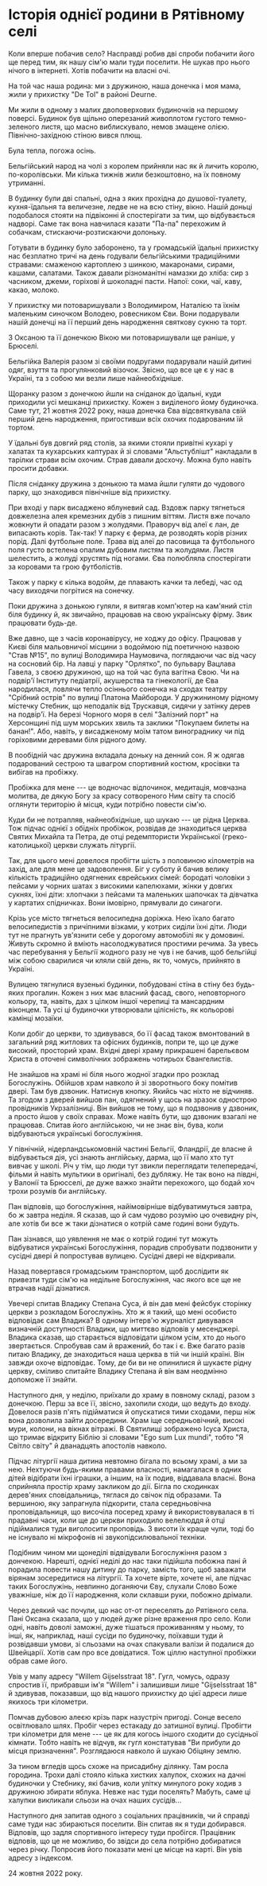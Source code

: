 # Історія однієї родини в Рятівному селі

Коли вперше побачив село? Насправді робив дві спроби побачити його ще перед тим, як нашу сім'ю мали туди поселити. Не шукав про нього нічого в інтернеті. Хотів побачити на власні очі.

На той час наша родина: ми з дружиною, наша донечка і моя мама, жили у прихистку "De Tol" в районі Deurne. 

Ми жили в одному з малих двоповерхових будиночків на першому поверсі. Будинок був щільно оперезаний живоплотом густого темно-зеленого листя, що масно виблискувало, немов змащене олією. Північно-західною стіною вився плющ.

Була тепла, погожа осінь. 

Бельгійський народ на чолі з королем прийняли нас як й личить королю, по-королівськи. Ми кілька тижнів жили безкоштовно, на їх повному утриманні.

В будинку були дві спальні, одна з яких прохідна до душової-туалету, кухня-їдальня та величезне, ледве не на всю стіну, вікно. Нашій доньці подобалося стояти на підвіконні й спостерігати за тим, що відбувається надворі. Саме так вона навчилася казати "Па-па" перехожим й собачкам, стискаючи-розтискаючи долоньку.  

Готувати в будинку було заборонено, та у громадській їдальні прихистку нас безплатно тричі на день годували бельгійськими традиційними стравами: смаженою картоплею з шинкою, макаронами, сирами, кашами, салатами. Також давали різноманітні намазки до хліба: сир з часником, джеми, горіхові й шоколадні пасти. Напої: соки, чаї, каву, какао, молоко. 

У прихистку ми потоваришували з Володимиром, Наталією та їхнім маленьким синочком Володею, ровесником Єви. Вони подарували нашій донечці на її перший день народження святкову сукню та торт.

З Оксаною та її донечкою Вікою ми потоваришували ще раніше, у Брюселі.

Бельгійка Валерія разом зі своїми подругами подарували нашій дитині одяг, взуття та прогулянковий візочок. Звісно, що все це є у нас в Україні, та з собою ми везли лише найнеобхідніше.

Щоранку разом з донечкою йшли на сніданок до їдальні, куди приходили усі мешканці прихистку. Кожен з виділеного йому будиночка. Саме тут, 21 жовтня 2022 року, наша донечка Єва відсвяткувала свій перший день народження, пригостивши всіх охочих подарованим їй тортом.

У їдальні був довгий ряд столів, за якими стояли привітні кухарі у халатах та кухарських каптурах й зі словами "Альстублішт" накладали в тарілки страви всім охочим. Страв давали досхочу. Можна було навіть просити добавки.

Після сніданку дружина з донькою та мама йшли гуляти до чудового парку, що знаходився північніше від прихистку.

При вході у парк висаджено яблуневий сад. Вздовж парку тягнеться довжелезна алея кремезних дубів з пишним віттям. Листя вже почало жовкнути й опадати разом з жолудями. Праворуч від алеї є лан, де випасають корів. Так-так! У парку є ферма, де розводять корів різних порід. Далі футбольне поле. Трава від алеї до пасовища та футбольного поля густо встелена опалим дубовим листям та жолудями. Листя шелестить, а жолуді хрустять під ногами. Єва полюбляла спостерігати за коровами та грою футболістів.   

Також у парку є кілька водойм, де плавають качки та лебеді, час од часу виходячи погрітися на сонечку.

Поки дружина з донькою гуляли, я витягав комп'ютер на кам'яний стіл біля будинку й, як звичайно, працював на свою українську фірму. Звик працювати будь-де. 

Вже давно, ще з часів коронавірусу, не ходжу до офісу. Працював у Києві біля мальовничої місцини з водоймою під поетичною назвою "Став №15", по вулиці Володимира Наумовича, поглядаючи час від часу на сосновий бір. На лавці у парку "Орлятко", по бульвару Вацлава Гавела, з своєю дружиною, що на той час була вагітна Євою. Чи на подвір'ї Інституту педіатрії, акушерства та гінекології, де Єва народилася, ловлячи тепло осіннього сонечка на сходах театру "Срібний острів" по вулиці Платона Майбороди. У дружининому рідному містечку Стебник, що неподалік від Трускавця, сидячи у затінку дерев на подвір'ї. На березі Чорного моря в селі "Залізний порт" на Херсонщині під шум морських хвиль та заклики "Покупаем билеты на банан!". Або, навіть, у висадженому моїм татом винограднику чи під горіховими деревами біля рідного дому.

В пообідній час дружина вкладала доньку на денний сон. Я ж одягав подарований сестрою та швагром спортивний костюм, кросівки та вибігав на пробіжку.

Пробіжка для мене --- це водночас відпочинок, медитація, мовчазна молитва, де дякую Богу за красу сотвореного Ним світу та спосіб оглянути територію й місця, куди потрібно повести сім'ю.

Куди би не потрапляв, найнеобхідніше, що шукаю --- це рідна Церква. Тож підчас однієї з обідніх пробіжок, розвідав де знаходиться церква Святих Михайла та Петра, де отці редемптористи Української (греко-католицької) церкви служать літургії. 

Так, для цього мені довелося пробігти шість з половиною кілометрів на захід, але для мене це задоволення. Біг у суботу й бачив велику кількість традиційно одягнених єврейських сімей: бородаті чоловіки з пейсами у чорних шатах з високими капелюхами, жінки у довгих сукнях, їхні діти: хлопчаки з пейсами та маленьких шапочках та дівчатка у картатих спідничках. Вони імовірно, прямували до синагоги. 

Крізь усе місто тягнеться велосипедна доріжка. Нею їхало багато велосипедистів з причіпними візками, у котрих сиділи їхні діти. Люди тут не прагнуть ув'язнити себе у дорогому автомобілі як у домовині. Живуть скромно й вміють насолоджуватися простими речима. За увесь час перебування у Бельгії жодного разу не чув і не бачив, щоб бельгійці між собою сварилися чи кляли свій день, як то, чомусь, прийнято в Україні.

Вулицею тягнулися вузенькі будинки, побудовані стіна в стіну без будь-яких прогалин. Кожен з них має власний фасад, свого, неповторного кольору, та, навіть, дах з цілком іншої черепиці та мансардним віконцем. Та усі ці будиночки утворювали цілісність, як кольорові камінці мозаїки.

Коли добіг до церкви, то здивувався, бо її фасад також вмонтований в загальний ряд житлових та офісних будинків, попри те, що це дуже високий, просторий храм. Вхідні двері храму прикрашені барельєвом Христа в оточені символічних зображень чотирьох Євангелистів.  

Не знайшов на храмі ні біля нього жодної згадки про розклад Богослужінь. Обійшов храм навколо й зі зворотнього боку помітив двері. Там був дзвоник. Натиснув кнопку. Якийсь час ніхто не відчиняв. Та згодом з дверей вийшов пан, одягнений у щось на зразок однострою провідників Укрзалізниці. Він вийшов не тому, що я подзвонив у дзвоник, а просто йшов у своїх справах. Може навіть бути, що дзвоник взагалі не працював. Спитав його англійською, чи не знає він, бува, коли відбуваються українські богослужіння. 

У північній, нідерландськомовній частині Бельгії, Фландрії, де власне й відбувається дія, усі знають англійську, дарма, що її мало хто тут вивчає у школі. Річ у тім, що люди тут звикли переглядати телепередачі, фільми й навіть мультики в оригіналі, без дубляжу. Не так воно на півдні, у Валонії та Брюсселі, де дуже важко знайти перехожого, що бодай хоч трохи розумів би англійську.

Пан відповів, що богослужіння, найімовірніше відбуватимуться завтра, бо ж завтра неділя. Я сказав, що й сам чудово розумію цю очевидну річ, але хотів би все ж таки дізнатися о котрій саме годині вони будуть.

Пан зізнався, що уявлення не має о котрій годині тут можуть відбуватися українські Богослужіння, порадив спробувати подзвонити у сусідні двері й попростував вулицею. Сусідні двері не відкривали.

Назад повертався громадським транспортом, щоб дослідити як привезти туди сім'ю на недільне Богослужіння, час якого все ще не втрачав надії дізнатися.

Увечері спитав Владику Степана Суса, й він дав мені фейсбук сторінку церкви з розкладом Богослужінь. Хто ж я такий, що мені особисто відповідає сам Владика? В одному інтерв'ю журналіст дивувався визначній доступності Владики, що миттєво відповів у месенджері. Владика сказав, що старається відповідати цілком усім, хто до нього звертається. Спробував сам й вражений, бо так і є. Вже багато разів питаю Владику, де знаходиться наша церква в тій чи іншій країні. Він завжди охоче відповідає. Тому, де би ви не опинилися й шукаєте рідну церкву, сміливо спитайте Владику Степана й він вам неодмінно допоможе її знайти.

Наступного дня, у неділю, приїхали до храму в повному складі, разом з донечкою. Перш за все її, звісно, захопили сходи, що ведуть до входу. Довелося разів п'ять підійматися й опускатися тими сходами, перш ніж вона дозволила зайти досередини. Храм іще середньовічний, високі мури, колони, на вікнах вітражі. В Святилищі зображено Ісуса Христа, що тримає відкриту Біблію зі словами "Ego sum Lux mundi", тобто "Я Світло світу" й дванадцять апостолів навколо. 

Підчас літургії наша дитина невтомно бігала по всьому храмі, а ми за нею. Нехтуючи будь-якими правами власності, намагалася в одних дітей відібрати їхні іграшки, а іншим, на їх подив, віддавала власні. Вона сприйняла простір храму закликом до дії. Бігла по сходинках дерев'яних сповідальниць, тяглася до свічок під образами. Та вершиною, яку запрагнула підкорити, стала середньовічна проповідальниця, що височіла посеред храму й використовувалася в ті прадавні часи, коли ще до церкви приходило велелюддя й отці підіймалися туди виголосити проповідь. З висоти їх краще чули, тоді бо не існувало ні мікрофонів ні звукопідсилювальної техніки.  

Подібним чином ми щонеділі відвідували Богослужіння разом з дончекою. Нарешті, однієї неділі до нас таки підійшла побожна пані й порадила повести нашу дитину до парку, замість того, щоб заважати вірянам зосередитися на літургії. Та хочете вірте, хочете ні, але підчас таких Богослужінь, невпинно доганяючи Єву, слухали Слово Боже уважніше, ніж до її народження, коли склавши руки, побожно дрімали.

Через деякий час почули, що нас от-от переселять до Рятівного села. Пані Оксана сказала, що у людей дуже різне враження про село. Коли одні, навіть доволі заможні, дуже тішаться проживанням у ньому, то інші, як, наприклад, наші сусіди по будиночку, поїхавши туди й розвідавши умови, зі сльозами на очах спакували валізи й подалися до Швейцарії. Хотів сам про все довідатися. Тож ціллю наступної пробіжки обрав саме його.

Увів у мапу адресу "Willem Gijselsstraat 18". Гугл, чомусь, одразу спростив її, прибравши ім'я "Willem" і залишивши лише "Gijselsstraat 18" й здивував, показавши, що від нашого прихистку до цієї адреси лише якихось три кілометри.

Помчав дубовою алеєю крізь парк назустріч пригоді. Сонце весело освітлювало шлях. Пробіг через естакаду до затишної вулиці. Пробігти три кілометри для мене --- це як для когось іншого сходити до сусідньої кімнати. Тобто навіть не відчув, як гугл констатував "Ви прибули до місця призначення". Розглядаюся навколо й шукаю Обіцяну землю.

За тином вгледів щось схоже на присадибну ділянку. Там росла городина. Трохи далі стояло кілька хистких халупок, схожих на дачні будиночки у Стебнику, які бачив, коли улітку минулого року ходив з дружиною збирати яблука. Невже нас туди поселять? Мабуть, саме ці халупки викликали сльози на очах наших сусідів...

Наступного дня запитав одного з соціальних працівників, чи й справді саме туди нас збираються поселити. Він спитав як я туди добирався. Відповів, що задля спортивного інтересу туди пробігся. Працівник відповів, що це не можливо, бо звідси до села потрібно добиратися через річку. Попросив його показати мені це місце на карті. Він увів адресу з індексом.

24 жовтня 2022 року.